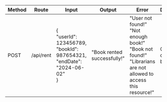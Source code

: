 | Method | Route  | Input | Output | Error | Description
| ------------- | ------------- | ------------- | ------------- | ------------- | ------------- |
| POST  | /api/rent  | {<br>"userId": 123456789,<br>"bookId": 987654321,<br>"endDate": "2024-06-02"<br>}  | "Book rented successfully!"  | "User not found!" <br> "Not enough book!" <br> "Book not found!" <br> "Librarians are not allowed to access this resource!"  | Only user can rent books  |
